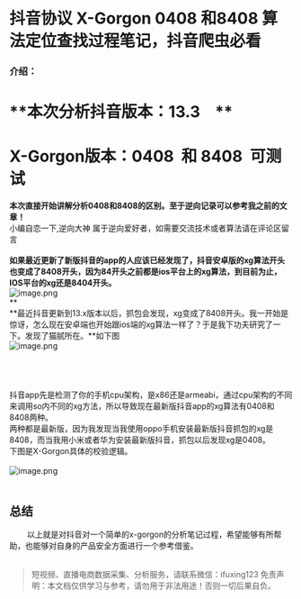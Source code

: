 # 抖音协议 X-Gorgon 0408 和8408 算法定位查找过程笔记，抖音爬虫必看


### **介绍：**

# **本次分析抖音版本：13.3    **

# **X-Gorgon版本：0408  和 8408  可测试**
**本次直接开始讲解分析0408和8408的区别。至于逆向记录可以参考我之前的文章！**<br>小编自恋一下,逆向大神 属于逆向爱好者，如需要交流技术或者算法请在评论区留言<br>
<br>**如果最近更新了新版抖音的app的人应该已经发现了，抖音安卓版的xg算法开头也变成了8408开头，因为84开头之前都是ios平台上的xg算法，到目前为止，IOS平台的xg还是8404开头。**<br>![image.png](https://cdn.nlark.com/yuque/0/2020/png/97322/1607476459483-4c47b95b-46ce-4cbe-9b2d-1ac5fbcbb018.png#align=left&display=inline&height=149&margin=%5Bobject%20Object%5D&name=image.png&originHeight=298&originWidth=1229&size=53126&status=done&style=none&width=614.5)<br>**<br>**最近抖音更新到13.x版本以后，抓包会发现，xg变成了8408开头。我一开始是惊讶，怎么现在安卓端也开始跟ios端的xg算法一样了？于是我下功夫研究了一下。发现了猫腻所在。**如下图<br>![image.png](https://cdn.nlark.com/yuque/0/2020/png/97322/1607476471756-94bb9949-b021-4853-8323-625bb81d533a.png#align=left&display=inline&height=302&margin=%5Bobject%20Object%5D&name=image.png&originHeight=603&originWidth=841&size=45866&status=done&style=none&width=420.5)<br> <br> <br> <br> <br>抖音app先是检测了你的手机cpu架构，是x86还是armeabi，通过cpu架构的不同来调用so内不同的xg方法，所以导致现在最新版抖音app的xg算法有0408和8408两种。<br>两种都是最新版，因为我发现当我使用oppo手机安装最新版抖音抓包的xg是8408，而当我用小米或者华为安装最新版抖音，抓包以后发现xg是0408。<br>下图是X-Gorgon具体的校验逻辑。<br>
<br>![image.png](https://cdn.nlark.com/yuque/0/2020/png/97322/1607476488273-70666e0d-e3a4-4264-a1e1-695a99b9d290.png#align=left&display=inline&height=464&margin=%5Bobject%20Object%5D&name=image.png&originHeight=928&originWidth=1331&size=100281&status=done&style=none&width=665.5)<br> 

## 总结
        以上就是对抖音对一个简单的x-gorgon的分析笔记过程，希望能够有所帮助，也能够对自身的产品安全方面进行一个参考借鉴。<br>
<br>


>
> 短视频、直播电商数据采集、分析服务，请联系微信：ifuxing123
> 免责声明：本文档仅供学习与参考，请勿用于非法用途！否则一切后果自负。
> 
